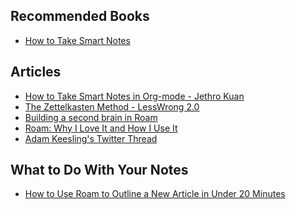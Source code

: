 ## Recommended Books
- [How to Take Smart Notes][1]

## Articles
- [How to Take Smart Notes in Org-mode - Jethro Kuan][7]
- [The Zettelkasten Method - LessWrong 2.0][3]
- [Building a second brain in Roam][4]
- [Roam: Why I Love It and How I Use It][5]
- [Adam Keesling's Twitter Thread][6]

## What to Do With Your Notes
- [How to Use Roam to Outline a New Article in Under 20 Minutes][2]

[1]: https://www.goodreads.com/book/show/34507927-how-to-take-smart-notes?ac=1&from_search=true&qid=6L8iEE1FIA&rank=1
[2]: https://www.youtube.com/watch?v=RvWic15iXjk
[3]: https://www.lesswrong.com/posts/NfdHG6oHBJ8Qxc26s/the-zettelkasten-method-1
[4]: https://reddit.com/r/RoamResearch/comments/eho7de/building_a_second_brain_in_roamand_why_you_might
[5]: https://www.nateliason.com/blog/roam
[6]: https://twitter.com/adam_keesling/status/1196864424725774336?s=20
[7]: https://blog.jethro.dev/posts/how_to_take_smart_notes_org/
